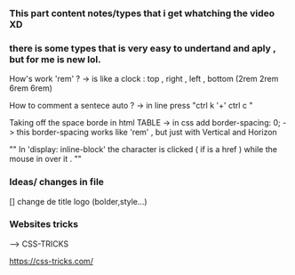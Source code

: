 ### This part content notes/types that i get whatching the video XD 
### there is some types that is very easy to undertand and aply , but for me is new lol.


How's work 'rem' ? 
    -> is like a clock : top , right , left , bottom (2rem 2rem 6rem 6rem)

How to comment a sentece auto ? 
    -> in line press "ctrl k '+' ctrl c "

Taking off the space borde in html TABLE 
    -> in css add border-spacing: 0;
    -> this border-spacing works like 'rem' , but just with Vertical and Horizon 

"" In 'display: inline-block' the character is clicked ( if is a href ) while the mouse in over it . ""



### Ideas/ changes in file

[] change de title logo (bolder,style...)




### Websites tricks 

--> CSS-TRICKS 

https://css-tricks.com/

